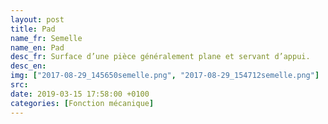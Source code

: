 ```yaml
---
layout: post
title: Pad
name_fr: Semelle
name_en: Pad
desc_fr: Surface d’une pièce généralement plane et servant d’appui. 
desc_en: 
img: ["2017-08-29_145650semelle.png", "2017-08-29_154712semelle.png"]
src: 
date: 2019-03-15 17:58:00 +0100
categories: [Fonction mécanique]
---
```

